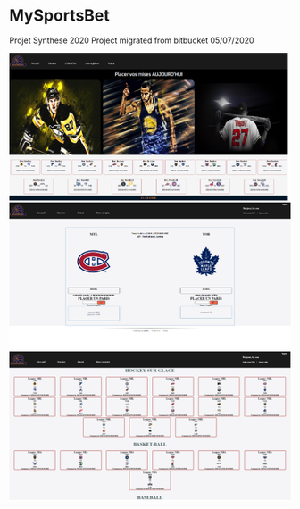 # MySportsBet
Projet Synthese 2020
Project migrated from bitbucket 05/07/2020

![app image1](https://github.com/jj0309/portfolio/blob/master/contentData/ProjectImg/sport/sport1.png)
![app image2](https://github.com/jj0309/portfolio/blob/master/contentData/ProjectImg/sport/sport2.png)
![app image3](https://github.com/jj0309/portfolio/blob/master/contentData/ProjectImg/sport/sport3.png)
